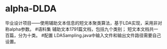 # alpha-DLDA
毕业设计项目——使用辅助文本信息的短文本聚类算法，基于LDA实现，采用非对称alpha参数。
#语料集
辅助文本1791篇文档，包括九个类别；
短文本文档共一百篇，分为十类。
#配置
LDASampling.java中输入文件和输出文件路径需要自己设置。

